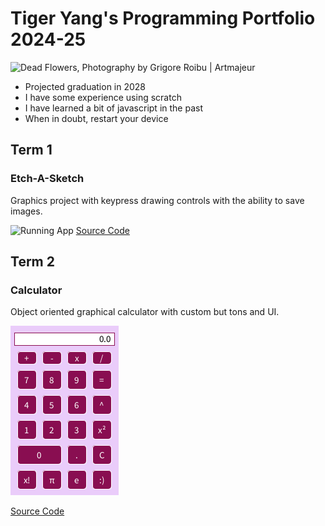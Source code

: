 # Tiger Yang's Programming Portfolio 2024-25

<img src="https://www.artmajeur.com/medias/standard/g/r/grigore-roibu/artwork/17252764_ns2.jpg" alt="Dead Flowers, Photography by Grigore Roibu | Artmajeur"/>

 * Projected graduation in 2028
 * I have some experience using scratch 
 * I have learned a bit of javascript in the past
 * When in doubt, restart your device

## Term 1 
### Etch-A-Sketch
Graphics project with keypress drawing controls with the ability to save images.

![Running App]()
[Source Code]()

## Term 2
### Calculator
Object oriented graphical calculator with custom but tons and UI.

![Running App](https://github.com/Yang775923/programmingportfolio/blob/main/images/Calculator.png?raw=true)

[Source Code](https://github.com/Yang775923/programmingportfolio/tree/main/src/term2/CALCULATOR)
